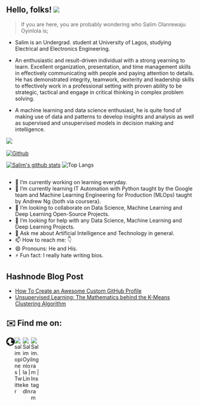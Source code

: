 
## Hello, folks! <img src="https://raw.githubusercontent.com/MartinHeinz/MartinHeinz/master/wave.gif" width="30px">

> If you are here, you are probably wondering who Salim Olanrewaju Oyinlola is; 

- Salim is an Undergrad. student at University of Lagos, studying Electrical and Electronics Engineering.

- An enthusiastic and result-driven individual with a strong yearning to learn. Excellent organization, presentation, and time management skills in effectively communicating with people and paying attention to details. He has demonstrated integrity, teamwork, dexterity and leadership skills to effectively work in a professional setting with proven ability to be strategic, tactical and engage in critical thinking in complex problem solving.

- A machine learning and data science enthusiast, he is quite fond of making use of data and patterns to develop insights and analysis as well as supervised and unsupervised models in decision making and intelligence.


![](https://visitor-badge.laobi.icu/badge?page_id=salimcodes.salimcodes)

[![Github](https://img.shields.io/github/followers/salimcodes?label=Follow&style=social)](https://github.com/salimcodes)

[![Salim's github stats](https://github-readme-stats.vercel.app/api?username=salimcodes)](https://github.com/salimcodes/github-readme-stats&theme=vue)
![Top Langs](https://github-readme-stats.vercel.app/api/top-langs/?username=salimcodes&theme=vue)

##
- 🔭 I’m currently working on learning everyday.
- 🌱 I’m currently learning IT Automation with Python taught by the Google team and Machine Learning Engineering for Production (MLOps) taught by Andrew Ng {both via coursera}.
- 👯 I’m looking to collaborate on Data Science, Machine Learning and Deep Learning Open-Source Projects.
- 🤔 I’m looking for help with any Data Science, Machine Learning and Deep Learning Projects.
- 💬 Ask me about Artificial Intelligence and Technology in general.
- 📫 How to reach me: 👇
- 😄 Pronouns: He and His.
- ⚡ Fun fact: I really hate writing bios.
## Hashnode Blog Post
<!-- HASHNODE:START -->
- [How To Create an Awesome Custom GitHub Profile](https://salimcodes.hashnode.dev/how-to-create-an-awesome-custom-github-profile)
- [Unsupervised Learning: The Mathematics behind the K-Means Clustering Algorithm](https://salimcodes.hashnode.dev/unsupervised-learning-the-mathematics-behind-the-k-means-clustering-algorithm)
<!-- HASHNODE:END -->


## ✉️ Find me on:

[<img align="left" alt="Salim O." width="22px" src="https://raw.githubusercontent.com/iconic/open-iconic/master/svg/globe.svg" />](https://salimopines.medium.com/)
[<img align="left" alt="salimopines | Twitter" width="22px" src="https://cdn.jsdelivr.net/npm/simple-icons@v3/icons/twitter.svg" />](https://twitter.com/salimopines)
[<img align="left" alt="Salim Oyinlola | LinkedIn" width="22px" src="https://cdn.jsdelivr.net/npm/simple-icons@v3/icons/linkedin.svg" />](https://www.linkedin.com/in/salim-oyinlola/)
[<img align="left" alt="Salim.Ingram | Instagram" width="22px" src="https://cdn.jsdelivr.net/npm/simple-icons@v3/icons/instagram.svg" />](https://www.instagram.com/salim.ingram)
